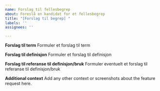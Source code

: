 ```yaml
---
name: Forslag til fellesbegrep
about: Foreslå en kandidat for et fellesbegrep
title: "[Forslag til begrep] "
labels: ''
assignees: ''

---
```


**Forslag til term**
Formuler et forslag til term

**Forslag til definisjon**
Formuler et forslag til definisjon

**Forslag til referanse til definisjon/bruk**
Formuler eventuelt et forslag til referanse til definisjon/bruk

**Additional context**
Add any other context or screenshots about the feature request here.
